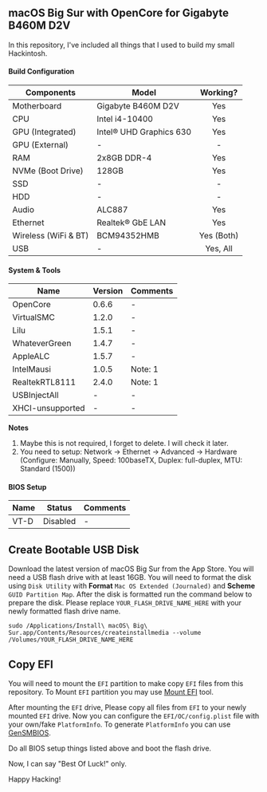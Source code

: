 ## macOS Big Sur with OpenCore for Gigabyte B460M D2V

In this repository, I've included all things that I used to build my small Hackintosh.

#### Build Configuration
| Components           | Model                   | Working?      |
| -------------------- | ----------------------- | :-----------: |
| Motherboard          | Gigabyte B460M D2V      | Yes           |
| CPU                  | Intel i4-10400          | Yes           |
| GPU (Integrated)     | Intel® UHD Graphics 630 | Yes           |
| GPU (External)       | -                       | -             |
| RAM                  | 2x8GB DDR-4             | Yes           |
| NVMe (Boot Drive)    | 128GB                   | Yes           |
| SSD                  | -                       | -             |
| HDD                  | -                       | -             |
| Audio                | ALC887                  | Yes           |
| Ethernet             | Realtek® GbE LAN        | Yes           |
| Wireless (WiFi & BT) | BCM94352HMB             | Yes (Both)    |
| USB                  | -                       | Yes, All      |


#### System & Tools
| Name             | Version                | Comments     |
| ---------------- | ---------------------- | ------------ |
| OpenCore         | 0.6.6                  | -            |
| VirtualSMC       | 1.2.0                  | -            |
| Lilu             | 1.5.1                  | -            |
| WhateverGreen    | 1.4.7                  | -            |
| AppleALC         | 1.5.7                  | -            |
| IntelMausi       | 1.0.5                  | Note: 1      |
| RealtekRTL8111   | 2.4.0                  | Note: 1      |
| USBInjectAll     | -                      | -            |
| XHCI-unsupported | -                      | -            |

**Notes**
1. Maybe this is not required, I forget to delete. I will check it later.
2. You need to setup: Network -> Ethernet -> Advanced -> Hardware (Configure: Manually, Speed: 100baseTX, Duplex: full-duplex, MTU: Standard (1500))


#### BIOS Setup
| Name             | Status                 | Comments     |
| ---------------- | ---------------------- | ------------ |
| VT-D             | Disabled               | -            |


## Create Bootable USB Disk
Download the latest version of macOS Big Sur from the App Store. You will need a USB flash drive with at least 16GB. You will need to format the disk using `Disk Utility` with **Format** `Mac OS Extended (Journaled)` and **Scheme** `GUID Partition Map`. After the disk is formatted run the command below to prepare the disk. Please replace `YOUR_FLASH_DRIVE_NAME_HERE` with your newly formatted flash drive name.

````
sudo /Applications/Install\ macOS\ Big\ Sur.app/Contents/Resources/createinstallmedia --volume /Volumes/YOUR_FLASH_DRIVE_NAME_HERE
````

## Copy EFI
You will need to mount the `EFI` partition to make copy `EFI` files from this repository. To Mount `EFI` partition you may use [Mount EFI](https://github.com/corpnewt/MountEFI) tool.

After mounting the `EFI` drive, Please copy all files from `EFI` to your newly mounted `EFI` drive. Now you can configure the `EFI/OC/config.plist` file with your own/fake `PlatformInfo`. To generate `PlatformInfo` you can use [GenSMBIOS](https://github.com/corpnewt/GenSMBIOS).

Do all BIOS setup things listed above and boot the flash drive.


Now, I can say "Best Of Luck!" only.


Happy Hacking!
